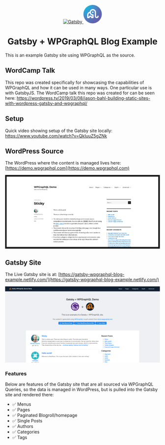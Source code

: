 <p align="center">
  <a href="https://www.gatsbyjs.org">
    <img alt="Gatsby" src="https://www.gatsbyjs.org/monogram.svg" width="60" />
  </a>
  <a href="https://www.wpgraphql.com">
    <img alt="Gatsby" src="https://github.com/wp-graphql/wp-graphql/raw/develop/img/logo.png" width="60" />
  </a>
</p>
<h1 align="center">
  Gatsby + WPGraphQL Blog Example
</h1>

This is an example Gatsby site using WPGraphQL as the source. 

## WordCamp Talk
This repo was created specifically for showcasing the capabilities of WPGraphQL and how it can be used in many ways. One particular use is with GatsbyJS. The WordCamp talk this repo was created for can be seen here: https://wordpress.tv/2019/03/08/jason-bahl-building-static-sites-with-wordpress-gatsby-and-wpgraphql/

## Setup

Quick video showing setup of the Gatsby site locally: https://www.youtube.com/watch?v=QkIuuZ5gZNk

## WordPress Source

The WordPress where the content is managed lives here: [https://demo.wpgraphql.com](https://demo.wpgraphql.com)

![Screenshot of the WordPress source site](./img/screenshot-demo.wpgraphql.com.png)


## Gatsby Site

The Live Gatsby site is at: [https://gatsby-wpgraphql-blog-example.netlify.com/](https://gatsby-wpgraphql-blog-example.netlify.com/)

![Screenshot of the Gatsby site](./img/screenshot-demo.gatsby-wpgraphql-blog-example.netlify.com.png)

### Features

Below are features of the Gatsby site that are all sourced via WPGraphQL Queries, so the data is 
managed in WordPress, but is pulled into the Gatsby site and rendered there:

- :white_check_mark: Menus
- :white_check_mark: Pages
- :white_check_mark: Paginated Blogroll/homepage
- :white_check_mark: Single Posts
- :white_check_mark: Authors
- :white_check_mark: Categories
- :white_check_mark: Tags


